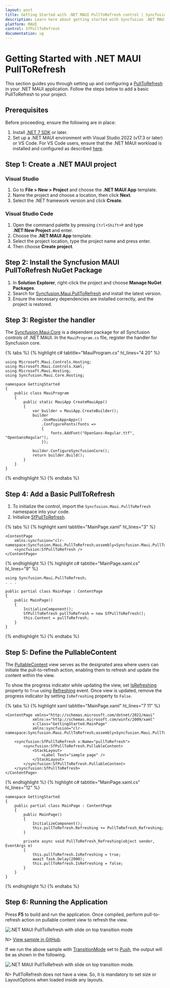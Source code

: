 ```yaml
---
layout: post
title: Getting Started with .NET MAUI PullToRefresh control | Syncfusion
description: Learn here about getting started with Syncfusion .NET MAUI PullToRefresh (SfPullToRefresh) control, its elements, and more.
platform: MAUI
control: SfPullToRefresh
documentation: ug
---
```


# Getting Started with .NET MAUI PullToRefresh

This section guides you through setting up and configuring a [PullToRefresh](https://help.syncfusion.com/cr/maui/Syncfusion.Maui.PullToRefresh.SfPullToRefresh.html) in your .NET MAUI application. Follow the steps below to add a basic PullToRefresh to your project.

## Prerequisites
Before proceeding, ensure the following are in place:

 1. Install [.NET 7 SDK](https://dotnet.microsoft.com/en-us/download/dotnet/7.0) or later.
 2. Set up a .NET MAUI environment with Visual Studio 2022 (v17.3 or later) or VS Code. For VS Code users, ensure that the .NET MAUI workload is installed and configured as described [here](https://learn.microsoft.com/en-us/dotnet/maui/get-started/installation?view=net-maui-8.0&tabs=visual-studio-code).

## Step 1: Create a .NET MAUI project

### Visual Studio

 1. Go to **File > New > Project** and choose the **.NET MAUI App** template.
 2. Name the project and choose a location, then click **Next**.
 3. Select the .NET framework version and click **Create**.

### Visual Studio Code

 1. Open the command palette by pressing `Ctrl+Shift+P` and type **.NET:New Project** and enter.
 2. Choose the **.NET MAUI App** template.
 3. Select the project location, type the project name and press enter.
 4. Then choose **Create project**.
 
## Step 2: Install the Syncfusion MAUI PullToRefresh NuGet Package
 
 1. In **Solution Explorer**, right-click the project and choose **Manage NuGet Packages**.
 2. Search for [Syncfusion.Maui.PullToRefresh](https://www.nuget.org/packages/Syncfusion.Maui.PullToRefresh) and install the latest version.
 3. Ensure the necessary dependencies are installed correctly, and the project is restored.

## Step 3: Register the handler

The [Syncfusion.Maui.Core](https://www.nuget.org/packages/Syncfusion.Maui.Core) is a dependent package for all Syncfusion controls of .NET MAUI. In the `MauiProgram.cs` file, register the handler for Syncfusion core.

{% tabs %}
{% highlight c# tabtitle="MauiProgram.cs" hl_lines="4 20" %}

    using Microsoft.Maui.Controls.Hosting;
    using Microsoft.Maui.Controls.Xaml;
    using Microsoft.Maui.Hosting;
    using Syncfusion.Maui.Core.Hosting;

    namespace GettingStarted
    {
        public class MauiProgram 
        {
            public static MauiApp CreateMauiApp()
            {
                var builder = MauiApp.CreateBuilder();
                builder
                    .UseMauiApp<App>()
                    .ConfigureFonts(fonts =>
                    {
                        fonts.AddFont("OpenSans-Regular.ttf", "OpenSansRegular");
                    });

                builder.ConfigureSyncfusionCore();
                return builder.Build();
            }
        }
    }

{% endhighlight %} 
{% endtabs %}
 
## Step 4: Add a Basic PullToRefresh

 1. To initialize the control, import the `Syncfusion.Maui.PullToRefresh` namespace into your code.
 2. Initialize [SfPullToRefresh](https://help.syncfusion.com/cr/maui/Syncfusion.Maui.PullToRefresh.SfPullToRefresh.html).
 
{% tabs %}
{% highlight xaml tabtitle="MainPage.xaml" hl_lines="3" %}

    <ContentPage
        xmlns:syncfusion="clr-namespace:Syncfusion.Maui.PullToRefresh;assembly=Syncfusion.Maui.PullToRefresh">
        <syncfusion:SfPullToRefresh />
    </ContentPage>

{% endhighlight %}
{% highlight c# tabtitle="MainPage.xaml.cs" hl_lines="9" %}

    using Syncfusion.Maui.PullToRefresh;
    . . .

    public partial class MainPage : ContentPage
    {
        public MainPage()
        {
            InitializeComponent();
            SfPullToRefresh pullToRefresh = new SfPullToRefresh();
            this.Content = pullToRefresh;
        }
    }

{% endhighlight %}
{% endtabs %}

## Step 5: Define the PullableContent

The [PullableContent](https://help.syncfusion.com/cr/maui/Syncfusion.Maui.PullToRefresh.SfPullToRefresh.html#Syncfusion_Maui_PullToRefresh_SfPullToRefresh_PullableContent) view serves as the designated area where users can initiate the pull-to-refresh action, enabling them to refresh and update the content within the view.

To show the progress indicator while updating the view, set [IsRefreshing](https://help.syncfusion.com/cr/maui/Syncfusion.Maui.PullToRefresh.SfPullToRefresh.html#Syncfusion_Maui_PullToRefresh_SfPullToRefresh_IsRefreshing) property to `True` using [Refreshing](https://help.syncfusion.com/cr/maui/Syncfusion.Maui.PullToRefresh.SfPullToRefresh.html#Syncfusion_Maui_PullToRefresh_SfPullToRefresh_Refreshing) event. Once view is updated, remove the progress indicator by setting `IsRefreshing` property to `False`.

{% tabs %}
{% highlight xaml tabtitle="MainPage.xaml" hl_lines="7 11" %}

    <ContentPage xmlns="http://schemas.microsoft.com/dotnet/2021/maui"
                xmlns:x="http://schemas.microsoft.com/winfx/2009/xaml"
                x:Class="GettingStarted.MainPage"
                xmlns:syncfusion="clr-namespace:Syncfusion.Maui.PullToRefresh;assembly=Syncfusion.Maui.PullToRefresh">

        <syncfusion:SfPullToRefresh x:Name="pullToRefresh">
            <syncfusion:SfPullToRefresh.PullableContent>
                <StackLayout>
                    <Label Text="sample page" />
                </StackLayout>
            </syncfusion:SfPullToRefresh.PullableContent>
        </syncfusion:SfPullToRefresh>
    </ContentPage>

{% endhighlight %}
{% highlight c# tabtitle="MainPage.xaml.cs" hl_lines="12" %}

    namespace GettingStarted
    {
        public partial class MainPage : ContentPage
        {
            public MainPage()
            {
                InitializeComponent();
                this.pullToRefresh.Refreshing += PullToRefresh_Refreshing;
            }

            private async void PullToRefresh_Refreshing(object sender, EventArgs e)
            {
                this.pullToRefresh.IsRefreshing = true;
                await Task.Delay(2000);
                this.pullToRefresh.IsRefreshing = false;
            }
        }
    }

{% endhighlight %}
{% endtabs %}

## Step 6: Running the Application

Press **F5** to build and run the application. Once compiled, perform pull-to-refresh action on pullable content view to refresh the view.

![.NET MAUI PullToRefresh with slide on top transition mode](Images/getting-started//maui-pull-to-refresh-slideontop-mode.gif)

N> [View sample in GitHub](https://github.com/SyncfusionExamples/getting-started-with-.net-maui-pull-to-refresh/tree/master).

If we run the above sample with [TransitionMode](https://help.syncfusion.com/cr/maui/Syncfusion.Maui.PullToRefresh.SfPullToRefresh.html#Syncfusion_Maui_PullToRefresh_SfPullToRefresh_TransitionMode) set to [Push](https://help.syncfusion.com/cr/maui/Syncfusion.Maui.PullToRefresh.PullToRefreshTransitionType.html#Syncfusion_Maui_PullToRefresh_PullToRefreshTransitionType_Push), the output will be as shown in the following.

![.NET MAUI PullToRefresh with slide on top transition mode](Images/getting-started//maui-pull-to-refresh-push-mode.gif).

N> PullToRefresh does not have a view. So, it is mandatory to set size or LayoutOptions when loaded inside any layouts.